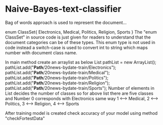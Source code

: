 # Naive-Bayes-text-classifier
Bag of words approach is used to represent the document...

enum ClassSet{
	Electronics, Medical, Politics, Religion, Sports
} 
The "enum ClassSet" in source code is just given for readers to understand that the document categories can be of these types. This enum type is not used in code instead a switch-case is used to convert int to string which maps number with document class name.

In main method create an arraylist as below
    List<String> pathList = new ArrayList<String>();
		pathList.add("__Path__/20news-bydate-train/Electronics");
		pathList.add("__Path__/20news-bydate-train/Medical");
		pathList.add("__Path__/20news-bydate-train/Politics");
		pathList.add("__Path__/20news-bydate-train/Religion");
		pathList.add("__Path__/20news-bydate-train/Sports");
Number of elements in List decides the number of classes so for above list there are five classes and Number 0 corresponds with Electronics same way 1 <--> Medical, 2 <--> Politics, 3 <--> Religion, 4 <--> Sports

After training model is created check accuracy of your model using method "checkFortestData" 
